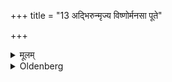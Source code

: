 +++
title = "13 अद्भिरुन्मृज्य विष्णोर्मनसा पूते"

+++

<details><summary>मूलम्</summary>

अद्भिरुन्मृज्य विष्णोर्मनसा पूते स्थ इति १३
</details>

<details><summary>Oldenberg</summary>

13. He wipes them with water, with (the words), 'By Vishṇu's mind are ye purified.'
</details>

